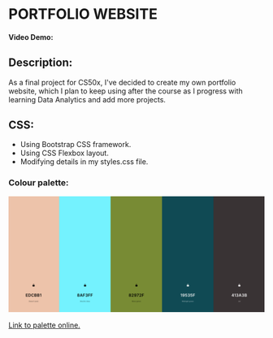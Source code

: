 # PORTFOLIO WEBSITE
#### Video Demo:  <URL HERE>
## Description:
As a final project for CS50x, I've decided to create my own portfolio website, which I plan to keep using after the course as I progress with learning Data Analytics and add more projects.

## CSS:
- Using Bootstrap CSS framework.
- Using CSS Flexbox layout.
- Modifying details in my styles.css file.

### Colour palette:
![alt text](images/palette4.png) 

[Link to palette online.](https://coolors.co/edcbb1-8af3ff-82972f-19535f-413a3b)



